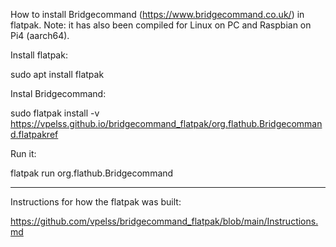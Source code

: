 How to install Bridgecommand (https://www.bridgecommand.co.uk/) in flatpak. 
Note: it has also been compiled for Linux on PC and Raspbian on Pi4 (aarch64).

Install flatpak:

sudo apt install flatpak

Instal Bridgecommand:

sudo flatpak install -v https://vpelss.github.io/bridgecommand_flatpak/org.flathub.Bridgecommand.flatpakref

Run it:

flatpak run org.flathub.Bridgecommand

----------------------

Instructions for how the flatpak was built:

https://github.com/vpelss/bridgecommand_flatpak/blob/main/Instructions.md